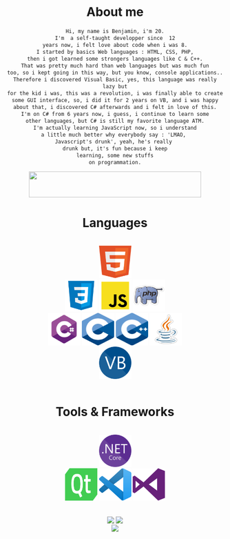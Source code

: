 <div align="center">

# About me

    Hi, my name is Benjamin, i'm 20.
    I'm  a self-taught developper since  12
    years now, i felt love about code when i was 8.
    I started by basics Web languages : HTML, CSS, PHP,
    then i got learned some strongers languages like C & C++.
    That was pretty much hard than web languages but was much fun
    too, so i kept going in this way, but you know, console applications..
    Therefore i discovered Visual Basic, yes, this language was really lazy but
    for the kid i was, this was a revolution, i was finally able to create
    some GUI interface, so, i did it for 2 years on VB, and i was happy
    about that, i discovered C# afterwards and i felt in love of this.
    I'm on C# from 6 years now, i guess, i continue to learn some
    other languages, but C# is still my favorite language ATM.
    I'm actually learning JavaScript now, so i understand
    a little much better why everybody say : 'LMAO, 
    Javascript's drunk', yeah, he's really 
    drunk but, it's fun because i keep
    learning, some new stuffs
    on programmation.

<img src="https://www.codewars.com/users/Mecopi/badges/large" style="height:60px; width:400px;">

# Languages

<div id="languages">

<br>

<div>
    <img src='res/html.png' style="width: 75px; height: 75px;">
</div>

<div>
    <img src='res/css.png' style="width: 75px; height: 75px;">
    <img src='res/js.png' style="width: 75px; height: 75px;">
    <img src='res/php.png' style="width: 75px; height: 75px;">
</div>

<div>
    <img src='res/csharp.png' style="width: 75px; height: 75px;">
    <img src='res/C.png' style="width: 75px; height: 75px;">
    <img src='res/cpp.png' style="width: 75px; height: 75px;">
    <img src='res/java.png' style="width: 75px; height: 75px;">
</div>

<div>
    <img src='res/vbdotnet.png' style="width: 75px; height: 75px;">
</div>

<br>

</div>

# Tools & Frameworks

<div id="tools">

<br>

<div>
    <img src='res/dotnet.png' style="width: 75px; height: 75px;">
</div>

<div>
    <img src='res/qt.png' style="width: 75px; height: 75px;">
    <img src='res/vscode.png' style="width: 75px; height: 75px;">
    <img src='res/vstudio.png' style="width: 75px; height: 75px;">
</div>

<br>

</div>

<br>

<div>
    <img src="https://github-readme-stats.vercel.app/api?username=benjGam&show_icons=true&theme=radical&count_private=true">
    <img src="https://streak-stats.demolab.com/?user=benjGam&theme=tokyonight&locale=fr">
</div>
<img src="https://github-readme-stats.vercel.app/api/top-langs/?username=benjGam&theme=radical&hide_langs_below=8" style="width: 300px; height 100px;">
</div>